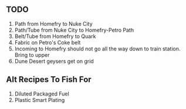 TODO
----
1. Path from Homefry to Nuke City
2. Path/Tube from Nuke City to Homefry-Petro Path
3. Belt/Tube from Homefry to Quark
4. Fabric on Petro's Coke belt
5. Incoming to Homefry should not go all the way down to train station. Bring to upper
6. Dune Desert geysers get on grid

Alt Recipes To Fish For
-----------------------
1. Diluted Packaged Fuel
2. Plastic Smart Plating
